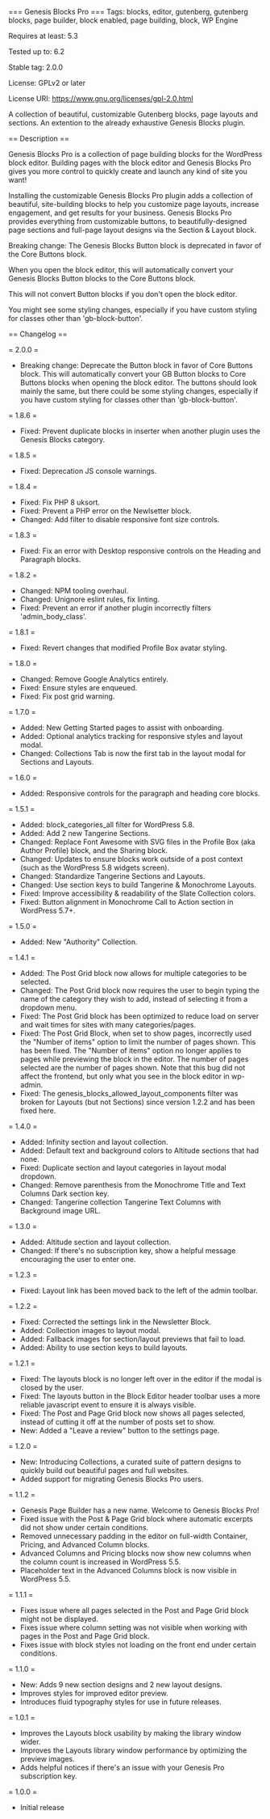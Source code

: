 === Genesis Blocks Pro ===
Tags: blocks, editor, gutenberg, gutenberg blocks, page builder, block enabled, page building, block, WP Engine

Requires at least: 5.3

Tested up to: 6.2

Stable tag: 2.0.0

License: GPLv2 or later

License URI: https://www.gnu.org/licenses/gpl-2.0.html

A collection of beautiful, customizable Gutenberg blocks, page layouts and sections. An extention to the already exhaustive Genesis Blocks plugin.

== Description ==

Genesis Blocks Pro is a collection of page building blocks for the WordPress block editor. Building pages with the block editor and Genesis Blocks Pro gives you more control to quickly create and launch any kind of site you want!

Installing the customizable Genesis Blocks Pro plugin adds a collection of beautiful, site-building blocks to help you customize page layouts, increase engagement, and get results for your business. Genesis Blocks Pro provides everything from customizable buttons, to beautifully-designed page sections and full-page layout designs via the Section & Layout block.

Breaking change: The Genesis Blocks Button block is deprecated in favor of the Core Buttons block.

When you open the block editor, this will automatically convert your Genesis Blocks Button blocks to the Core Buttons block.

This will not convert Button blocks if you don't open the block editor.

You might see some styling changes, especially if you have custom styling for classes other than 'gb-block-button'.

== Changelog ==

= 2.0.0 =
* Breaking change: Deprecate the Button block in favor of Core Buttons block. This will automatically convert your GB Button blocks to Core Buttons blocks when opening the block editor. The buttons should look mainly the same, but there could be some styling changes, especially if you have custom styling for classes other than 'gb-block-button'.

= 1.8.6 =
* Fixed: Prevent duplicate blocks in inserter when another plugin uses the Genesis Blocks category.

= 1.8.5 =
* Fixed: Deprecation JS console warnings.

= 1.8.4 =
* Fixed: Fix PHP 8 uksort.
* Fixed: Prevent a PHP error on the Newlsetter block.
* Changed: Add filter to disable responsive font size controls.

= 1.8.3 =
* Fixed: Fix an error with Desktop responsive controls on the Heading and Paragraph blocks.

= 1.8.2 =
* Changed: NPM tooling overhaul.
* Changed: Unignore eslint rules, fix linting.
* Fixed: Prevent an error if another plugin incorrectly filters 'admin_body_class'.

= 1.8.1 =
* Fixed: Revert changes that modified Profile Box avatar styling.

= 1.8.0 =
* Changed: Remove Google Analytics entirely.
* Fixed: Ensure styles are enqueued.
* Fixed: Fix post grid warning.

= 1.7.0 =
* Added: New Getting Started pages to assist with onboarding.
* Added: Optional analytics tracking for responsive styles and layout modal.
* Changed: Collections Tab is now the first tab in the layout modal for Sections and Layouts.

= 1.6.0 =
* Added: Responsive controls for the paragraph and heading core blocks.

= 1.5.1 =
* Added: block_categories_all filter for WordPress 5.8.
* Added: Add 2 new Tangerine Sections.
* Changed: Replace Font Awesome with SVG files in the Profile Box (aka Author Profile) block, and the Sharing block.
* Changed: Updates to ensure blocks work outside of a post context (such as the WordPress 5.8 widgets screen).
* Changed: Standardize Tangerine Sections and Layouts.
* Changed: Use section keys to build Tangerine & Monochrome Layouts.
* Fixed: Improve accessibility & readability of the Slate Collection colors.
* Fixed: Button alignment in Monochrome Call to Action section in WordPress 5.7+.

= 1.5.0 =
- Added: New "Authority" Collection.

= 1.4.1 =
- Added: The Post Grid block now allows for multiple categories to be selected.
- Changed: The Post Grid block now requires the user to begin typing the name of the category they wish to add, instead of selecting it from a dropdown menu.
- Fixed: The Post Grid block has been optimized to reduce load on server and wait times for sites with many categories/pages.
- Fixed: The Post Grid Block, when set to show pages, incorrectly used the "Number of items" option to limit the number of pages shown. This has been fixed. The "Number of items" option no longer applies to pages while previewing the block in the editor. The number of pages selected are the number of pages shown. Note that this bug did not affect the frontend, but only what you see in the block editor in wp-admin.
- Fixed: The genesis_blocks_allowed_layout_components filter was broken for Layouts (but not Sections) since version 1.2.2 and has been fixed here.

= 1.4.0 =
- Added: Infinity section and layout collection.
- Added: Default text and background colors to Altitude sections that had none.
- Fixed: Duplicate section and layout categories in layout modal dropdown.
- Changed: Remove parenthesis from the Monochrome Title and Text Columns Dark section key.
- Changed: Tangerine collection Tangerine Text Columns with Background image URL.

= 1.3.0 =
- Added: Altitude section and layout collection.
- Changed: If there's no subscription key, show a helpful message encouraging the user to enter one.

= 1.2.3 =
- Fixed: Layout link has been moved back to the left of the admin toolbar.

= 1.2.2 =
- Fixed: Corrected the settings link in the Newsletter Block.
- Added: Collection images to layout modal.
- Added: Fallback images for section/layout previews that fail to load.
- Added: Ability to use section keys to build layouts.

= 1.2.1 =
- Fixed: The layouts block is no longer left over in the editor if the modal is closed by the user.
- Fixed: The layouts button in the Block Editor header toolbar uses a more reliable javascript event to ensure it is always visible.
- Fixed: The Post and Page Grid block now shows all pages selected, instead of cutting it off at the number of posts set to show.
- New: Added a "Leave a review" button to the settings page.

= 1.2.0 =
- New: Introducing Collections, a curated suite of pattern designs to quickly build out beautiful pages and full websites.
- Added support for migrating Genesis Blocks Pro users.

= 1.1.2 =
- Genesis Page Builder has a new name. Welcome to Genesis Blocks Pro!
- Fixed issue with the Post & Page Grid block where automatic excerpts did not show under certain conditions.
- Removed unnecessary padding in the editor on full-width Container, Pricing, and Advanced Column blocks.
- Advanced Columns and Pricing blocks now show new columns when the column count is increased in WordPress 5.5.
- Placeholder text in the Advanced Columns block is now visible in WordPress 5.5.

= 1.1.1 =
- Fixes issue where all pages selected in the Post and Page Grid block might not be displayed.
- Fixes issue where column setting was not visible when working with pages in the Post and Page Grid block.
- Fixes issue with block styles not loading on the front end under certain conditions.

= 1.1.0 =
- New: Adds 9 new section designs and 2 new layout designs.
- Improves styles for improved editor preview.
- Introduces fluid typography styles for use in future releases.

= 1.0.1 =
- Improves the Layouts block usability by making the library window wider.
- Improves the Layouts library window performance by optimizing the preview images.
- Adds helpful notices if there's an issue with your Genesis Pro subscription key.

= 1.0.0 =
- Initial release
